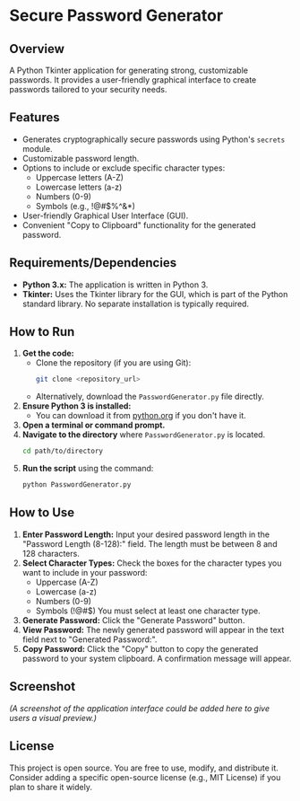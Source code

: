 # Secure Password Generator

## Overview
A Python Tkinter application for generating strong, customizable passwords. It provides a user-friendly graphical interface to create passwords tailored to your security needs.

## Features
*   Generates cryptographically secure passwords using Python's `secrets` module.
*   Customizable password length.
*   Options to include or exclude specific character types:
    *   Uppercase letters (A-Z)
    *   Lowercase letters (a-z)
    *   Numbers (0-9)
    *   Symbols (e.g., !@#$%^&*)
*   User-friendly Graphical User Interface (GUI).
*   Convenient "Copy to Clipboard" functionality for the generated password.

## Requirements/Dependencies
*   **Python 3.x:** The application is written in Python 3.
*   **Tkinter:** Uses the Tkinter library for the GUI, which is part of the Python standard library. No separate installation is typically required.

## How to Run
1.  **Get the code:**
    *   Clone the repository (if you are using Git):
        ```bash
        git clone <repository_url>
        ```
    *   Alternatively, download the `PasswordGenerator.py` file directly.
2.  **Ensure Python 3 is installed:**
    *   You can download it from [python.org](https://www.python.org/downloads/) if you don't have it.
3.  **Open a terminal or command prompt.**
4.  **Navigate to the directory** where `PasswordGenerator.py` is located.
    ```bash
    cd path/to/directory
    ```
5.  **Run the script** using the command:
    ```bash
    python PasswordGenerator.py
    ```

## How to Use
1.  **Enter Password Length:** Input your desired password length in the "Password Length (8-128):" field. The length must be between 8 and 128 characters.
2.  **Select Character Types:** Check the boxes for the character types you want to include in your password:
    *   Uppercase (A-Z)
    *   Lowercase (a-z)
    *   Numbers (0-9)
    *   Symbols (!@#$)
    You must select at least one character type.
3.  **Generate Password:** Click the "Generate Password" button.
4.  **View Password:** The newly generated password will appear in the text field next to "Generated Password:".
5.  **Copy Password:** Click the "Copy" button to copy the generated password to your system clipboard. A confirmation message will appear.

## Screenshot
*(A screenshot of the application interface could be added here to give users a visual preview.)*

## License
This project is open source. You are free to use, modify, and distribute it. Consider adding a specific open-source license (e.g., MIT License) if you plan to share it widely.
